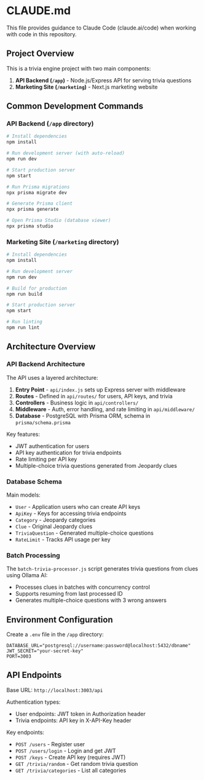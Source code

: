 # CLAUDE.md

This file provides guidance to Claude Code (claude.ai/code) when working with code in this repository.

## Project Overview

This is a trivia engine project with two main components:
1. **API Backend (`/app`)** - Node.js/Express API for serving trivia questions
2. **Marketing Site (`/marketing`)** - Next.js marketing website

## Common Development Commands

### API Backend (`/app` directory)

```bash
# Install dependencies
npm install

# Run development server (with auto-reload)
npm run dev

# Start production server
npm start

# Run Prisma migrations
npx prisma migrate dev

# Generate Prisma client
npx prisma generate

# Open Prisma Studio (database viewer)
npx prisma studio
```

### Marketing Site (`/marketing` directory)

```bash
# Install dependencies
npm install

# Run development server
npm run dev

# Build for production
npm run build

# Start production server
npm start

# Run linting
npm run lint
```

## Architecture Overview

### API Backend Architecture

The API uses a layered architecture:

1. **Entry Point** - `api/index.js` sets up Express server with middleware
2. **Routes** - Defined in `api/routes/` for users, API keys, and trivia
3. **Controllers** - Business logic in `api/controllers/`
4. **Middleware** - Auth, error handling, and rate limiting in `api/middleware/`
5. **Database** - PostgreSQL with Prisma ORM, schema in `prisma/schema.prisma`

Key features:
- JWT authentication for users
- API key authentication for trivia endpoints
- Rate limiting per API key
- Multiple-choice trivia questions generated from Jeopardy clues

### Database Schema

Main models:
- `User` - Application users who can create API keys
- `ApiKey` - Keys for accessing trivia endpoints
- `Category` - Jeopardy categories
- `Clue` - Original Jeopardy clues
- `TriviaQuestion` - Generated multiple-choice questions
- `RateLimit` - Tracks API usage per key

### Batch Processing

The `batch-trivia-processor.js` script generates trivia questions from clues using Ollama AI:
- Processes clues in batches with concurrency control
- Supports resuming from last processed ID
- Generates multiple-choice questions with 3 wrong answers

## Environment Configuration

Create a `.env` file in the `/app` directory:

```env
DATABASE_URL="postgresql://username:password@localhost:5432/dbname"
JWT_SECRET="your-secret-key"
PORT=3003
```

## API Endpoints

Base URL: `http://localhost:3003/api`

Authentication types:
- User endpoints: JWT token in Authorization header
- Trivia endpoints: API key in X-API-Key header

Key endpoints:
- `POST /users` - Register user
- `POST /users/login` - Login and get JWT
- `POST /keys` - Create API key (requires JWT)
- `GET /trivia/random` - Get random trivia question
- `GET /trivia/categories` - List all categories